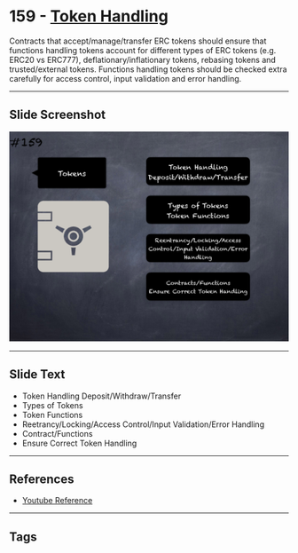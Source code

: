 # 159 - [Token Handling](Token%20Handling.md)
Contracts that accept/manage/transfer ERC tokens should ensure that functions handling tokens account for different types of ERC tokens (e.g. ERC20 vs ERC777), deflationary/inflationary tokens, rebasing tokens and trusted/external tokens. Functions handling tokens should be checked extra carefully for access control, input validation and error handling.
___
## Slide Screenshot
![0159.png](../../images/5.Pitfalls%20and%20Best%20Practices%20201/159.png)
___
## Slide Text
- Token Handling Deposit/Withdraw/Transfer
- Types of Tokens
- Token Functions
- Reetrancy/Locking/Access Control/Input Validation/Error Handling
- Contract/Functions
- Ensure Correct Token Handling
___
## References
- [Youtube Reference](https://youtu.be/pXoEIjHupXk?t=1503)
___
## Tags
